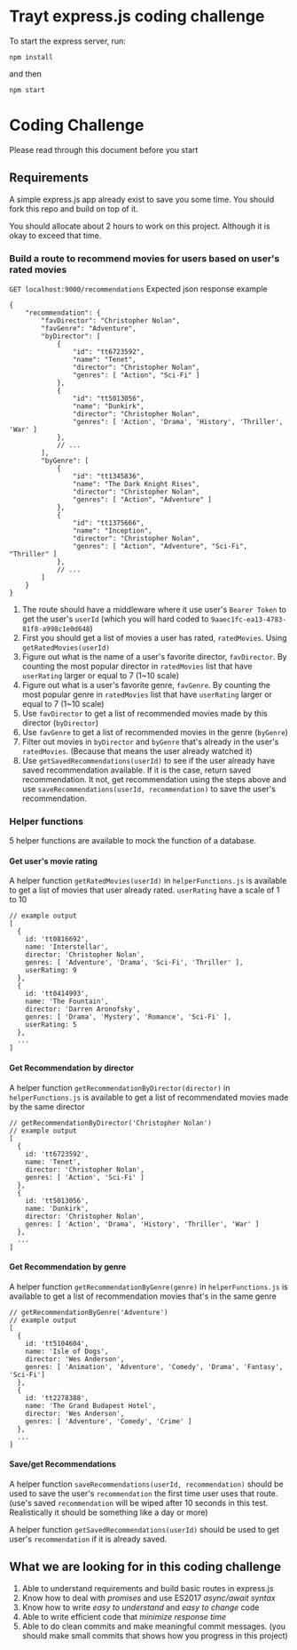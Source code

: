 # Trayt express.js coding challenge

To start the express server, run:

`npm install`

and then

`npm start`

# Coding Challenge

Please read through this document before you start

## Requirements

A simple express.js app already exist to save you some time. You should fork this repo and build on top of it.

You should allocate about 2 hours to work on this project. Although it is okay to exceed that time.

### Build a route to recommend movies for users based on user's rated movies

`GET localhost:9000/recommendations`
Expected json response example
```jsonld=
{
    "recommendation": {
        "favDirector": "Christopher Nolan",
        "favGenre": "Adventure",
        "byDirector": [
            {
                "id": "tt6723592",
                "name": "Tenet",
                "director": "Christopher Nolan",
                "genres": [ "Action", "Sci-Fi" ]
            },
            {
                "id": "tt5013056",
                "name": "Dunkirk",
                "director": "Christopher Nolan",
                "genres": [ 'Action', 'Drama', 'History', 'Thriller', 'War' ]
            },
            // ...
        ],
        "byGenre": [
            {
                "id": "tt1345836",
                "name": "The Dark Knight Rises",
                "director": "Christopher Nolan",
                "genres": [ "Action", "Adventure" ]
            },
            {
                "id": "tt1375666",
                "name": "Inception",
                "director": "Christopher Nolan",
                "genres": [ "Action", "Adventure", "Sci-Fi", "Thriller" ]
            },
            // ...
        ]
    }
}
```

1. The route should have a middleware where it use user's `Bearer Token` to get the user's `userId`
(which you will hard coded to `9aaec1fc-ea13-4783-81f8-a998c1e0d648`)
2. First you should get a list of movies a user has rated, `ratedMovies`. Using `getRatedMovies(userId)`
3. Figure out what is the name of a user's favorite director, `favDirector`. By counting the most popular director in `ratedMovies` list that have `userRating` larger or equal to 7 (1~10 scale)
4. Figure out what is a user's favorite genre, `favGenre`. By counting the most popular genre in `ratedMovies` list that have `userRating` larger or equal to 7 (1~10 scale)
5. Use `favDirector` to get a list of recommended movies made by this director (`byDirector`)
6. Use `favGenre` to get a list of recommended movies in the genre (`byGenre`)
7. Filter out movies in `byDirector` and `byGenre` that's already in the user's `ratedMovies`. (Because that means the user already watched it)
8. Use `getSavedRecommendations(userId)` to see if the user already have saved recommendation available. If it is the case, return saved recommendation. It not, get recommendation using the steps above and use `saveRecommendations(userId, recommendation)` to save the user's recommendation.

### Helper functions

5 helper functions are available to mock the function of a database.

#### Get user's movie rating
A helper function `getRatedMovies(userId)` in `helperFunctions.js` is available to get a list of movies that user already rated. `userRating` have a scale of 1 to 10
```
// example output
[
  {
    id: 'tt0816692',
    name: 'Interstellar',
    director: 'Christopher Nolan',
    genres: [ 'Adventure', 'Drama', 'Sci-Fi', 'Thriller' ],
    userRating: 9
  },
  {
    id: 'tt0414993',
    name: 'The Fountain',
    director: 'Darren Aronofsky',
    genres: [ 'Drama', 'Mystery', 'Romance', 'Sci-Fi' ],
    userRating: 5
  },
  ...
]
```

#### Get Recommendation by director
A helper function `getRecommendationByDirector(director)` in `helperFunctions.js` is available to get a list of recommendated movies made by the same director
```
// getRecommendationByDirector('Christopher Nolan')
// example output
[
  {
    id: 'tt6723592',
    name: 'Tenet',
    director: 'Christopher Nolan',
    genres: [ 'Action', 'Sci-Fi' ]
  },
  {
    id: 'tt5013056',
    name: 'Dunkirk',
    director: 'Christopher Nolan',
    genres: [ 'Action', 'Drama', 'History', 'Thriller', 'War' ]
  },
  ...
]
```

#### Get Recommendation by genre
A helper function `getRecommendationByGenre(genre)` in `helperFunctions.js` is available to get a list of recommendation movies that's in the same genre
```
// getRecommendationByGenre('Adventure')
// example output
[
  {
    id: 'tt5104604',
    name: 'Isle of Dogs',
    director: 'Wes Anderson',
    genres: [ 'Animation', 'Adventure', 'Comedy', 'Drama', 'Fantasy', 'Sci-Fi']
  },
  {
    id: 'tt2278388',
    name: 'The Grand Budapest Hotel',
    director: 'Wes Anderson',
    genres: [ 'Adventure', 'Comedy', 'Crime' ]
  },
  ...
]
```

#### Save/get Recommendations
A helper function `saveRecommendations(userId, recommendation)` should be used to save the user's `recommendation` the first time user uses that route. (use's saved `recommendation` will be wiped after 10 seconds in this test. Realistically it should be something like a day or more)

A helper function `getSavedRecommendations(userId)` should be used to get user's `recommendation` if it is already saved.

## What we are looking for in this coding challenge

1. Able to understand requirements and build basic routes in express.js
2. Know how to deal with *promises* and use ES2017 *async/await syntax*
3. Know how to write *easy to understand* and *easy to change* code
4. Able to write efficient code that *minimize response time*
5. Able to do clean commits and make meaningful commit messages. (you should make small commits that shows how you progress in this project)



